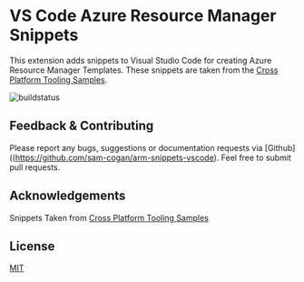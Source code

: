 # VS Code Azure Resource Manager Snippets

This extension adds snippets to Visual Studio Code for creating Azure Resource Manager Templates. These snippets are taken from the [Cross Platform Tooling Samples](https://github.com/Azure/azure-xplat-arm-tooling).

![buildstatus](https://samcogan.visualstudio.com/ARM%20Template%20Snippets/_apis/build/status/ARM%20Template%20Snippets)

## Feedback & Contributing

Please report any bugs, suggestions or documentation requests via [Github]((https://github.com/sam-cogan/arm-snippets-vscode).
Feel free to submit pull requests.

## Acknowledgements
Snippets Taken from [Cross Platform Tooling Samples](https://github.com/Azure/azure-xplat-arm-tooling)
 
## License 
[MIT](https://github.com/sam-cogan/arm-snippets-vscode/blob/master/Extension/LICENSE.md)
